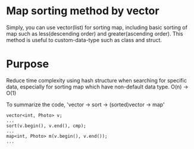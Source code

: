 # Map sorting method by vector
Simply, you can use vector(list) for sorting map, 
including basic sorting of map such as less(descending order) and greater(ascending order).
This method is useful to custom-data-type such as class and struct.

# Purpose
Reduce time complexity using hash structure when searching for specific data, 
especially for sorting map which have non-default data type.
O(n) -> O(1)

To summarize the code, 'vector -> sort -> (sorted)vector -> map'

```
vector<int, Photo> v;
...
sort(v.begin(), v.end(), cmp);
... 
map<int, Photo> m(v.begin(), v.end());
...
```
